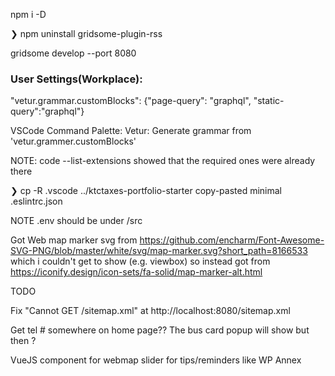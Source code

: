 npm i -D

❯ npm uninstall gridsome-plugin-rss


gridsome develop --port 8080


### User Settings(Workplace):
"vetur.grammar.customBlocks": {"page-query": "graphql", "static-query":"graphql"}

VSCode Command Palette:
Vetur: Generate grammar from 'vetur.grammer.customBlocks'

NOTE: code --list-extensions showed that the required ones were already there


❯ cp -R .vscode ../ktctaxes-portfolio-starter
copy-pasted minimal .eslintrc.json

NOTE .env should be under /src

Got Web map marker svg from
https://github.com/encharm/Font-Awesome-SVG-PNG/blob/master/white/svg/map-marker.svg?short_path=8166533
which i couldn't get to show (e.g. viewbox) so instead got from
https://iconify.design/icon-sets/fa-solid/map-marker-alt.html


TODO

Fix "Cannot GET /sitemap.xml" at http://localhost:8080/sitemap.xml

Get tel # somewhere on home page??  The bus card popup will show but then ?

VueJS component for 
webmap
slider for tips/reminders like WP Annex